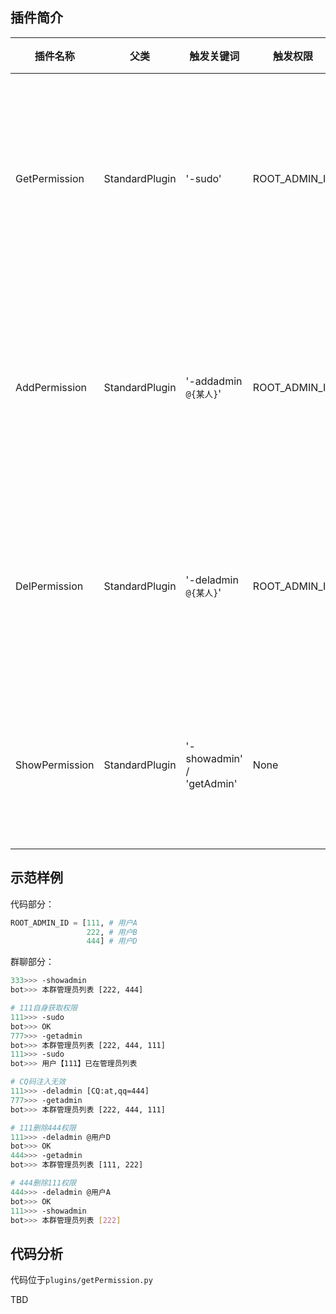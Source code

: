 ## 插件简介

| 插件名称 | 父类 | 触发关键词 | 触发权限| 内容 |
| ---- | ---- | ---- | ---- | ---- |
| GetPermission | StandardPlugin | '-sudo' | ROOT_ADMIN_ID | 把本人id添加到群bot管理权限名单 |
| AddPermission | StandardPlugin | '-addadmin `@{某人}`' | ROOT_ADMIN_ID | 把`@{某人}`添加到群bot管理权限名单 |
| DelPermission | StandardPlugin | '-deladmin `@{某人}`' | ROOT_ADMIN_ID | 把`@{某人}`移出群bot管理权限名单 |
| ShowPermission | StandardPlugin | '-showadmin' / 'getAdmin' | None | 查看群bot管理员权限名单 |

## 示范样例

代码部分：

```python
ROOT_ADMIN_ID = [111, # 用户A  
                 222, # 用户B
                 444] # 用户D
```

群聊部分：

```bash
333>>> -showadmin
bot>>> 本群管理员列表 [222, 444]

# 111自身获取权限
111>>> -sudo
bot>>> OK
777>>> -getadmin
bot>>> 本群管理员列表 [222, 444, 111]
111>>> -sudo
bot>>> 用户【111】已在管理员列表

# CQ码注入无效
111>>> -deladmin [CQ:at,qq=444]
777>>> -getadmin
bot>>> 本群管理员列表 [222, 444, 111]

# 111删除444权限
111>>> -deladmin @用户D
bot>>> OK
444>>> -getadmin
bot>>> 本群管理员列表 [111, 222]

# 444删除111权限
444>>> -deladmin @用户A
bot>>> OK
111>>> -showadmin
bot>>> 本群管理员列表 [222]
```

## 代码分析

代码位于`plugins/getPermission.py`

TBD